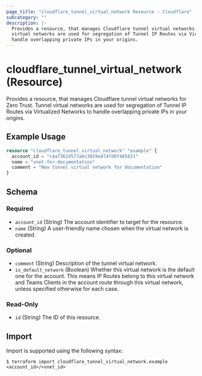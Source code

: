 ```yaml
---
page_title: "cloudflare_tunnel_virtual_network Resource - Cloudflare"
subcategory: ""
description: |-
  Provides a resource, that manages Cloudflare tunnel virtual networks for Zero Trust. Tunnel
  virtual networks are used for segregation of Tunnel IP Routes via Virtualized Networks to
  handle overlapping private IPs in your origins.
---
```


# cloudflare_tunnel_virtual_network (Resource)

Provides a resource, that manages Cloudflare tunnel virtual networks for Zero Trust. Tunnel
virtual networks are used for segregation of Tunnel IP Routes via Virtualized Networks to 
handle overlapping private IPs in your origins.

## Example Usage

```terraform
resource "cloudflare_tunnel_virtual_network" "example" {
  account_id = "c4a7362d577a6c3019a474fd6f485821"
  name = "vnet-for-documentation"
  comment = "New tunnel virtual network for documentation"
}
```
<!-- schema generated by tfplugindocs -->
## Schema

### Required

- `account_id` (String) The account identifier to target for the resource.
- `name` (String) A user-friendly name chosen when the virtual network is created.

### Optional

- `comment` (String) Description of the tunnel virtual network.
- `is_default_network` (Boolean) Whether this virtual network is the default one for the account. This means IP Routes belong to this virtual network and Teams Clients in the account route through this virtual network, unless specified otherwise for each case.

### Read-Only

- `id` (String) The ID of this resource.

## Import

Import is supported using the following syntax:
```shell
$ terraform import cloudflare_tunnel_virtual_network.example <account_id>/<vnet_id>
```
